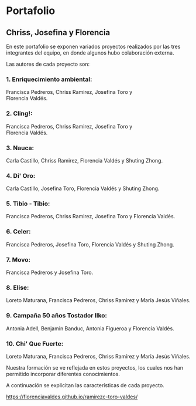 # Portafolio
## Chriss, Josefina y Florencia

En este portafolio se exponen variados proyectos realizados por las tres integrantes del equipo, en donde algunos hubo colaboración externa.

Las autores de cada proyecto son:
### 1. Enriquecimiento ambiental:
Francisca Pedreros, 
Chriss Ramirez, 
  Josefina Toro y  
  Florencia Valdés.

### 2. Cling!:
  Francisca Pedreros, 
  Chriss Ramirez, 
  Josefina Toro y  
  Florencia Valdés.

### 3. Nauca:
  Carla Castillo, 
  Chriss Ramirez, 
  Florencia Valdés y 
  Shuting Zhong.

### 4. Di' Oro:
  Carla Castillo, 
  Josefina Toro, 
  Florencia Valdés y 
  Shuting Zhong.

### 5. Tibio - Tibio:
  Francisca Pedreros, 
  Chriss Ramirez, 
  Josefina Toro y 
  Florencia Valdés.

### 6. Celer:
  Francisca Pedreros, 
  Josefina Toro, 
  Florencia Valdés y 
  Shuting Zhong.

### 7. Movo:
  Francisca Pedreros y 
  Josefina Toro.

### 8. Elise:
  Loreto Maturana, 
  Francisca Pedreros, 
  Chriss Ramirez y 
  María Jesús Viñales.

### 9. Campaña 50 años Tostador Ilko:
  Antonia Adell, 
  Benjamin Banduc, 
  Antonia Figueroa y 
  Florencia Valdés.
  
### 10. Chi' Que Fuerte:
  Loreto Maturana,
  Francisca Pedreros,
  Chriss Ramírez y
  María Jesús Viñales.

Nuestra formación se ve reflejada en estos proyectos, los cuales nos han permitido incorporar diferentes conocimientos.

A continuación se explicitan las características de cada proyecto.

https://florenciavaldes.github.io/ramirezc-toro-valdes/
